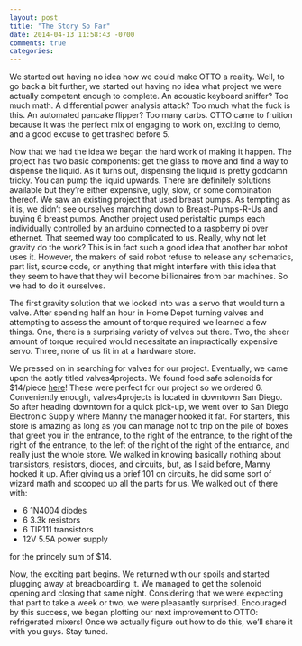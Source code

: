 ```yaml
---
layout: post
title: "The Story So Far"
date: 2014-04-13 11:58:43 -0700
comments: true
categories: 
---
```

We started out having no idea how we could make OTTO a reality. Well, to go back a bit further, we started out having no idea what project we were actually competent enough to complete. An acoustic keyboard sniffer? Too much math. A differential power analysis attack? Too much what the fuck is this. An automated pancake flipper? Too many carbs. OTTO came to fruition because it was the perfect mix of engaging to work on, exciting to demo, and a good excuse to get trashed before 5. <!--more-->

Now that we had the idea we began the hard work of making it happen. The project has two basic components: get the glass to move and find a way to dispense the liquid. As it turns out, dispensing the liquid is pretty goddamn tricky. You can pump the liquid upwards. There are definitely solutions available but they’re either expensive, ugly, slow, or some combination thereof. We saw an existing project that used breast pumps. As tempting as it is, we didn’t see ourselves marching down to Breast-Pumps-R-Us and buying 6 breast pumps. Another project used peristaltic pumps each individually controlled by an arduino connected to a raspberry pi over ethernet. That seemed way too complicated to us. Really, why not let gravity do the work? This is in fact such a good idea that another bar robot uses it. However, the makers of said robot refuse to release any schematics, part list, source code, or anything that might interfere with this idea that they seem to have that they will become billionaires from bar machines. So we had to do it ourselves.

The first gravity solution that we looked into was a servo that would turn a valve. After spending half an hour in Home Depot turning valves and attempting to assess the amount of torque required we learned a few things. One, there is a surprising variety of valves out there. Two, the sheer amount of torque required would necessitate an impractically expensive servo. Three, none of us fit in at a hardware store.
	
We pressed on in searching for valves for our project. Eventually, we came upon the aptly titled valves4projects. We found food safe solenoids for $14/piece [here](http://www.ebay.com/itm/1-2-Gravity-Feed-Electric-Solenoid-Valve-DDB-CD-12VDC-/300653378588?pt=LH_DefaultDomain_0&hash=item4600567c1c)! These were perfect for our project so we ordered 6. Conveniently enough, valves4projects is located in downtown San Diego. So after heading downtown for a quick pick-up, we went over to San Diego Electronic Supply where Manny the manager hooked it fat. For starters, this store is amazing as long as you can manage not to trip on the pile of boxes that greet you in the entrance, to the right of the entrance, to the right of the right of the entrance, to the left of the right of the right of the entrance, and really just the whole store. We walked in knowing basically nothing about transistors, resistors, diodes, and circuits, but, as I said before, Manny hooked it up. After giving us a brief 101 on circuits, he did some sort of wizard math and scooped up all the parts for us. We walked out of there with:

+ 6 1N4004 diodes
+ 6 3.3k resistors
+ 6 TIP111 transistors
+ 12V 5.5A power supply 

for the princely sum of $14.

Now, the exciting part begins. We returned with our spoils and started plugging away at breadboarding it. We managed to get the solenoid opening and closing that same night. Considering that we were expecting that part to take a week or two, we were pleasantly surprised. Encouraged by this success, we began plotting our next improvement to OTTO: refrigerated mixers! Once we actually figure out how to do this, we’ll share it with you guys. Stay tuned.

